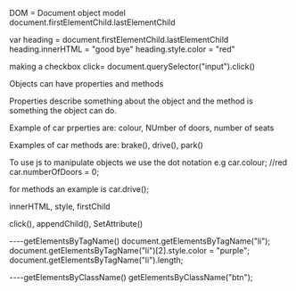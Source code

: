 DOM = Document object model
document.firstElementChild.lastElementChild

<!-- Editing HTML with js -->
var heading = document.firstElementChild.lastElementChild
 heading.innerHTML = "good bye"
 heading.style.color = "red"

<!-- you could also make it do things -->
making a checkbox click= document.querySelector("input").click()

Objects can have properties and methods

Properties describe something about the object and the method is something the object can do.

Example of car prperties are:
colour, NUmber of doors, number of seats

Examples of car methods are:
brake(), drive(), park()

To use js to manipulate objects we use the dot notation e.g
car.colour; //red
car.numberOfDoors = 0;

for methods an example is
car.drive();

<!-- some HTML properties for a button  -->
innerHTML, style, firstChild

<!-- Some methods for a button are-->
click(), appendChild(), SetAttribute()


<!-- SELECTING ELEMENTS JS -->
----getElementsByTagName()
document.getElementsByTagName("li");
document.getElementsByTagName("li")[2].style.color = "purple";
document.getElementsByTagName("li").length;

----getElementsByClassName()
getElementsByClassName("btn");
